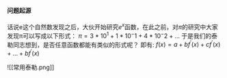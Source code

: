 #### 问题起源
话说e这个自然数发现之后，大伙开始研究$e^x$函数，在此之前，对$\pi$的研究中大家发现π可以写成以下形式：
$\pi=3*10^1+1*10^-1+4*10^-2+\dots$
于是我们的泰勒同志想到，是否任意函数都能有类似的形式呢？
即有:
$f(x)=a+bf^{'}(x)+cf^{'}(x)+\dots+bf^{'}(x)$













![[常用泰勒.png]]